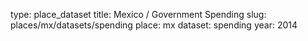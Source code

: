 type: place_dataset
title: Mexico / Government Spending
slug: places/mx/datasets/spending
place: mx
dataset: spending
year: 2014
